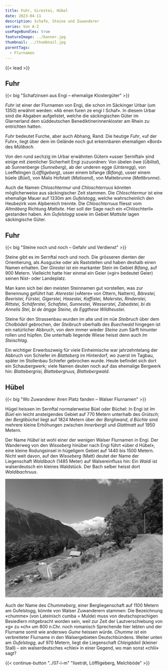 ```yaml
---
title: Fuhr, Girestei, Hübel
date: 2023-04-11
description: Schafe, Steine und Zuwanderer
series: Von A-Z
usePageBundles: true
featureImage: ../banner.jpg
thumbnail: ../thumbnail.jpg
parentTags:
  - Flurnamen
---
```


{{< lead >}}

## Fuhr

{{< big "Schafzinsen aus Engi – ehemalige Klostergüter" >}}

*Fuhr* ist einer der Flurnamen von Engi, die schon im Säckinger Urbar (um 1350)
erwähnt werden: «Ab enen furen ze engi I Schaf». In diesem Urbar sind die
Abgaben aufgelistet, welche die säckingischen Güter im Glarnerland dem
süddeutschen Benediktinerinnenkloster am Rhein zu entrichten hatten.

*Fuhr* bedeutet Furche, aber auch Abhang, Rand. Die heutige *Fuhr*, «uf der
Fuhr», liegt über dem im Gelände noch gut erkennbaren ehemaligen «Bord» des
*Mülibach*. 

Von den rund sechzig im Urbar erwähnten Gütern «usser Serniftal» sind einige
mit ziemlicher Sicherheit Engi zuzuordnen: Von übelen öwe (*Üblital*), ab
Sunnenberge (*Sunneberg*), ab der underen egge 	(*Unteregg*), von Loeffelingen
(*Löffligeberg*), usser einem bifange (*Bifang*), usser einem büele (*Büel*),
von Malis Hofstatt (*Malisand*), von Mattebrunne (*Mattbrunne*).

Auch die Namen *Chloschtermur* und *Chloschterruus* könnten möglicherweise aus
säckingischer Zeit stammen. Die *Chloschtermur* ist eine ehemalige Mauer auf
1330m am *Gufelstogg*, welche wahrscheinlich den Heubezirk vom Alpbereich
trennte. Die *Chloschterruus* fliesst vom *Altmäberg* Richtung *Mattsite*. Hier
soll der Sage nach ein «Chlöschterli» gestanden haben. Am *Gufelstogg* sowie im
Gebiet *Mattsite* lagen säckingische Güter.

## Fuhr

{{< big "Steine noch und noch – Gefahr und Verdienst" >}}

Steine gibt es im Sernftal noch und noch. Die grösseren dienten der
Orientierung, als Ausgucke oder als Raststellen und haben deshalb einen Namen
erhalten. Der *Girestei* ist ein markanter Stein im Gebiet *Bifang*, auf 900
Metern. Vielleicht hatte hier einmal ein Geier («gir» bedeutet Geier) seinen
Nist- oder Landeplatz.

Man kann sich bei den meisten Steinnamen gut vorstellen, was zur Benennung
geführt hat: *Aterestei* («Atere» von Ottern, Nattern), *Bärestei, Beeristei,
Fürstei, Gigerstei, Hasestei, Kaffistei, Malerstei, Rinderstei, Rittstei,
Schäferstei, Schafstei, Sunnestei, Wasserstei, Zabedstei, bi ds Annelis Stei,
bi de ängge Steine, ds Eggthese Wildheustei*.

Steine für den Strassenbau wurden im alte und im nüe *Steibruch* über dem
*Cholbödeli* gebrochen, der *Steibruch* oberhalb des *Buechwald* hingegen ist
ein natürlicher Abbruch, von dem immer wieder *Steine* zum Särft hinunter
rollen und hüpfen. Die unterhalb liegende Wiese heisst denn auch *Im
Steischlag*.

Ein wichtiger Erwerbszweig für viele Einheimische war jahrzehntelang der
Abbruch von Schiefer im *Blatteberg* im Hinterdorf, wo zuerst im Tagbau, später
im Stollenbau Schiefer gebrochen wurde. Heute befindet sich dort ein
Schaubergwerk; viele Namen deuten noch auf das ehemalige Bergwerk hin:
*Blattebergrisi, Blattebergruus, Blattebergwald*.

## Hübel

{{< big "Wo Zuwanderer ihren Platz fanden – Walser Flurnamen" >}}

Hügel heissen im Sernftal normalerweise Büel oder Büchel: In Engi ist *Im Büel*
ein leicht ansteigendes Gebiet auf 770 Metern unterhalb des *Grütsch*; der
*Berglibüchel* liegt auf 1824 Metern über der *Bergliwand*, *d Büchle* sind
mehrere kleine Erhöhungen zwischen *Innerbergli* und *Glattmatt* auf 1950
Metern.

Der Name *Hübel* ist wohl einer der wenigen Walser Flurnamen in Engi. Der
Wanderweg von den *Wisseberg* hinüber nach Engi führt «über d Hübel», eine
kleine Rodungsinsel in hügeligem Gebiet auf 1440 bis 1500 Metern. Nicht weit
davon, auf den *Wisseberg* (Matt) deutet der Name der Liegenschaft *Waldibach*
(1485 Meter) auf Walsereinfluss hin: Ein *Waldi* ist walserdeutsch ein kleines
Waldstück. Der Bach selber heisst dort *Waldibachruus*.

![Im «Chummeberg» siedelten vermutlich zugewanderte Walser. Diese bezeichneten eine Mulde als «Chumme».](p7055734.jpg)

Auch der Name des *Chummeberg*, einer Bergliegenschaft auf 1100 Metern am
Gufelstogg, könnte von Walser Zuwanderern stammen: Die Bezeichnung «chumme»
(von Lateinisch cumba = Mulde) muss von deutschsprachigen Besiedlern
mitgebracht worden sein, weil zur Zeit der Lautverschiebung von «g» zu «ch» um
800 n.Chr. noch romanisch Sprechende hier lebten und der Flurname somit wie
anderswo *Gume* heissen würde. *Chumme* ist ein verbreiteter Flurname in den
Walsergebieten Deutschbündens. Weiter unten am *Gufelstogg*, auf 970 Metern,
liegt die Liegenschaft *Chleigädeli* (kleiner Stall) – ein walserdeutsches
«chlei» in einer Gegend, wo man sonst «chlii» sagt?

{{< continue-button "../07-i-m" "Iiseträt, Löffligeberg, Melchböde" >}}
